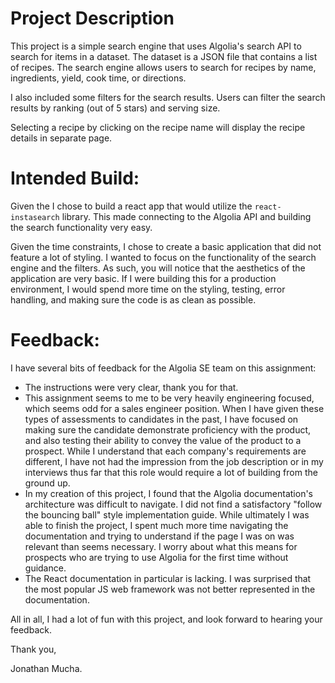 # Project Description


This project is a simple search engine that uses Algolia's search API to search for items in a dataset. The dataset is a JSON file that contains a list of recipes. The search engine allows users to search for recipes by name, ingredients, yield, cook time, or directions.


I also included some filters for the search results. Users can filter the search results by ranking (out of 5 stars) and serving size.


Selecting a recipe by clicking on the recipe name will display the recipe details in separate page.


# Intended Build:


Given the I chose to build a react app that would utilize the `react-instasearch` library. This made connecting to the Algolia API and building the search functionality very easy.


Given the time constraints, I chose to create a basic application that did not feature a lot of styling. I wanted to focus on the functionality of the search engine and the filters. As such, you will notice that the aesthetics of the application are very basic. If I were building this for a production environment, I would spend more time on the styling, testing, error handling, and making sure the code is as clean as possible.




# Feedback:


I have several bits of feedback for the Algolia SE team on this assignment:


- The instructions were very clear, thank you for that.
- This assignment seems to me to be very heavily engineering focused, which seems odd for a sales engineer position. When I have given these types of assessments to candidates in the past, I have focused on making sure the candidate demonstrate proficiency with the product, and also testing their ability to convey the value of the product to a prospect. While I understand that each company's requirements are different, I have not had the impression from the job description or in my interviews thus far that this role would require a lot of building from the ground up.
- In my creation of this project, I found that the Algolia documentation's architecture was difficult to navigate. I did not find a satisfactory "follow the bouncing ball" style implementation guide. While ultimately I was able to finish the project, I spent much more time navigating the documentation and trying to understand if the page I was on was relevant than seems necessary. I worry about what this means for prospects who are trying to use Algolia for the first time without guidance.
- The React documentation in particular is lacking. I was surprised that the most popular JS web framework was not better represented in the documentation.



All in all, I had a lot of fun with this project, and look forward to hearing your feedback.


Thank you,


Jonathan Mucha.



